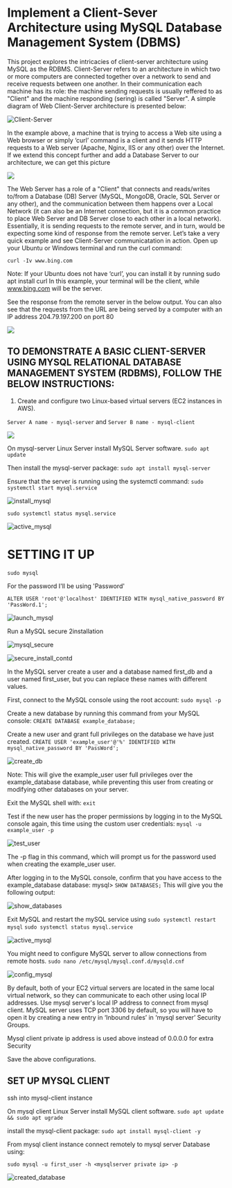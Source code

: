 # Implement a Client-Sever Architecture using MySQL Database Management System (DBMS)

This project explores the intricacies of client-server architecture using MySQL as the RDBMS. 
Client-Server refers to an architecture in which two or more computers are connected together over a network to send and receive requests between one another. In their communication each machine has its role: the machine sending requests is usually reffered to as "Client" and the machine responding (sering) is called "Server". 
A simple diagram of Web Client-Server architecture is presented below: 

![Client-Server](./images/Client-Server_illustration.PNG)

In the example above, a machine that is trying to access a Web site using a Web browser or simply ‘curl’ command is a client and it sends HTTP requests to a Web server (Apache, Nginx, IIS or any other) over the Internet. If we extend this concept further and add a Database Server to our architecture, we can get this picture

![](./images/Client-Server_illustration.PNG)

The Web Server has a role of a "Client" that connects and reads/writes to/from a Database (DB) Server (MySQL, MongoDB, Oracle, SQL Server or any other), and the communication between them happens over a Local Network (it can also be an Internet connection, but it is a common practice to place Web Server and DB Server close to each other in a local network).
Essentially, it is sending requests to the remote server, and in turn, would be expecting some kind of response from the remote server. Let’s take a very quick example and see Client-Server communicatation in action. Open up your Ubuntu or Windows terminal and run the curl command:

`curl -Iv www.bing.com`

Note: If your Ubuntu does not have ‘curl’, you can install it by running sudo apt install curl In this example, your terminal will be the client, while www.bing.com will be the server.

See the response from the remote server in the below output. You can also see that the requests from the URL are being served by a computer with an IP address 204.79.197.200 on port 80

![](./images/server_port_80.PNG)

## TO DEMONSTRATE A BASIC CLIENT-SERVER USING MYSQL RELATIONAL DATABASE MANAGEMENT SYSTEM (RDBMS), FOLLOW THE BELOW INSTRUCTIONS:

1. Create and configure two Linux-based virtual servers (EC2 instances in AWS).

`Server A name - mysql-server` and `Server B name - mysql-client`

![](./images/mysql_instances.PNG)

On mysql-server Linux Server install MySQL Server software.
`sudo apt update`

Then install the mysql-server package:
`sudo apt install mysql-server`

Ensure that the server is running using the systemctl command:
`sudo systemctl start mysql.service`


![install_mysql](./images/install_mysql.PNG)

`sudo systemctl status mysql.service`

![active_mysql](images%5Cactive_mysql.PNG)

# SETTING IT UP
`sudo mysql`

For the password I'll be using 'Password'

`ALTER USER 'root'@'localhost' IDENTIFIED WITH mysql_native_password BY 'PassWord.1';`

![launch_mysql](images%5Claunch_mysql.PNG)

Run a MySQL secure 2installation

![mysql_secure](./images/mysql_secure_install.PNG)

![secure_install_contd](./images/mysql_secure_install_contd.PNG)


In the MySQL server create a user and a database named first_db and a user named first_user, but you can replace these names with different values.

First, connect to the MySQL console using the root account:
`sudo mysql -p`

Create a new database by running this command from your MySQL console:
`CREATE DATABASE example_database;`

Create a new user and grant full privileges on the database we have just created.
`CREATE USER 'example_user'@'%' IDENTIFIED WITH mysql_native_password BY 'PassWord';`

![create_db](./images/create_db.PNG)

Note: This will give the example_user user full privileges over the example_database database, while preventing this user from creating or modifying other databases on your server.

Exit the MySQL shell with: `exit`

Test if the new user has the proper permissions by logging in to the MySQL console again, this time using the custom user credentials:
`mysql -u example_user -p`

![test_user](./images/test_user_permission.PNG)

The -p flag in this command, which will prompt us for the password used when creating the example_user user.

After logging in to the MySQL console, confirm that you have access to the example_database database: mysql> `SHOW DATABASES;`
This will give you the following output:

![show_databases](./images/show_databases.PNG)

Exit MySQL and restart the mySQL service using
`sudo systemctl restart mysql` `sudo systemctl status mysql.service`

![active_mysql](./images//active_mysql.PNG)

You might need to configure MySQL server to allow connections from remote hosts.
`sudo nano /etc/mysql/mysql.conf.d/mysqld.cnf`

![config_mysql](./images/config_mysql.PNG)

By default, both of your EC2 virtual servers are located in the same local virtual network, so they can communicate to each other using local IP addresses. Use mysql server's local IP address to connect from mysql client. MySQL server uses TCP port 3306 by default, so you will have to open it by creating a new entry in ‘Inbound rules’ in ‘mysql server’ Security Groups.




Mysql client private ip address is used above instead of 0.0.0.0 for extra Security

Save the above configurations.
## SET UP MYSQL CLIENT
ssh into mysql-client instance

On mysql client Linux Server install MySQL client software.
`sudo apt update && sudo apt ugrade`

install the mysql-client package: `sudo apt install mysql-client -y`

From mysql client instance connect remotely to mysql server Database using:

`sudo mysql -u first_user -h <mysqlserver private ip> -p`

![created_database](./images/database_created_mysql_client.PNG)
